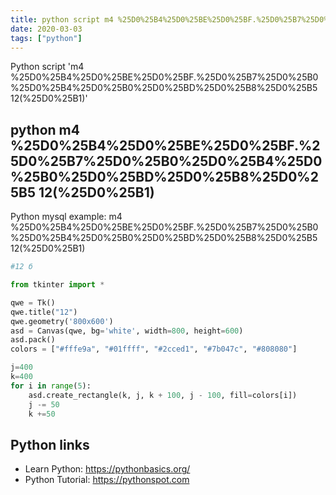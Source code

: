 ```yaml
---
title: python script m4 %25D0%25B4%25D0%25BE%25D0%25BF.%25D0%25B7%25D0%25B0%25D0%25B4%25D0%25B0%25D0%25BD%25D0%25B8%25D0%25B5 12(%25D0%25B1) (snippet)
date: 2020-03-03
tags: ["python"]
---
```

Python script 'm4 %25D0%25B4%25D0%25BE%25D0%25BF.%25D0%25B7%25D0%25B0%25D0%25B4%25D0%25B0%25D0%25BD%25D0%25B8%25D0%25B5 12(%25D0%25B1)'


## python m4 %25D0%25B4%25D0%25BE%25D0%25BF.%25D0%25B7%25D0%25B0%25D0%25B4%25D0%25B0%25D0%25BD%25D0%25B8%25D0%25B5 12(%25D0%25B1)

Python mysql example: m4 %25D0%25B4%25D0%25BE%25D0%25BF.%25D0%25B7%25D0%25B0%25D0%25B4%25D0%25B0%25D0%25BD%25D0%25B8%25D0%25B5 12(%25D0%25B1)

```python
#12 б

from tkinter import *

qwe = Tk()
qwe.title("12")
qwe.geometry('800x600')
asd = Canvas(qwe, bg='white', width=800, height=600)
asd.pack()
colors = ["#fffe9a", "#01ffff", "#2cced1", "#7b047c", "#808080"]

j=400
k=400
for i in range(5):
    asd.create_rectangle(k, j, k + 100, j - 100, fill=colors[i])
    j -= 50
    k +=50


```

## Python links

- Learn Python: https://pythonbasics.org/
- Python Tutorial: https://pythonspot.com

